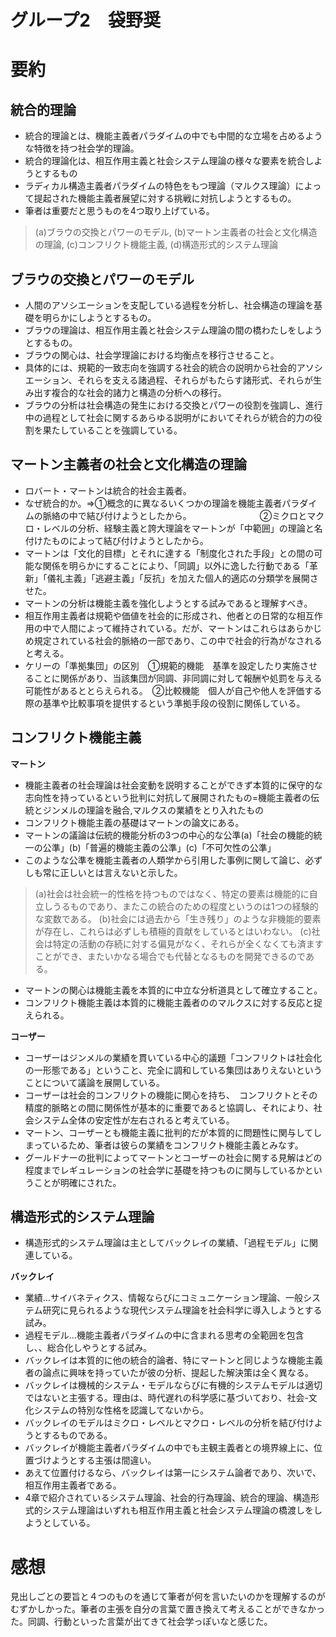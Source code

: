 # グループ2　袋野奨
# 要約
## 統合的理論
* 統合的理論とは、機能主義者パラダイムの中でも中間的な立場を占めるような特徴を持つ社会学的理論。
* 統合的理論化は、相互作用主義と社会システム理論の様々な要素を統合しようとするもの
* ラディカル構造主義者パラダイムの特色をもつ理論（マルクス理論）によって提起された機能主義者展望に対する挑戦に対抗しようとするもの。
* 筆者は重要だと思うものを4つ取り上げている。
> (a)ブラウの交換とパワーのモデル,
> (b)マートン主義者の社会と文化構造の理論,
> (c)コンフリクト機能主義,
> (d)構造形式的システム理論

## ブラウの交換とパワーのモデル
* 人間のアソシエーションを支配している過程を分析し、社会構造の理論を基礎を明らかにしようとするもの。
* ブラウの理論は、相互作用主義と社会システム理論の間の橋わたしをしようとするもの。
* ブラウの関心は、社会学理論における均衡点を移行させること。
* 具体的には、規範的一致志向を強調する社会的統合の説明から社会的アソシエーション、それらを支える諸過程、それらがもたらす諸形式、それらが生み出す複合的な社会的諸力と構造の分析への移行。
* ブラウの分析は社会構造の発生における交換とパワーの役割を強調し、進行中の過程として社会に関するあらゆる説明がにおいてそれらが統合的力の役割を果たしていることを強調している。

## マートン主義者の社会と文化構造の理論
* ロバート・マートンは統合的社会主義者。
* なぜ統合的か。⇒①概念的に異なるいくつかの理論を機能主義者パラダイムの脈絡の中で結び付けようとしたから。　　　　　　　　
②ミクロとマクロ・レベルの分析、経験主義と誇大理論をマートンが「中範囲」の理論と名付けたものによって結び付けようとしたから。
* マートンは「文化的目標」とそれに達する「制度化された手段」との間の可能な関係を明らかにすることにより、「同調」以外に逸した行動である「革新」「儀礼主義」「逃避主義」「反抗」を加えた個人的適応の分類学を展開させた。
* マートンの分析は機能主義を強化しようとする試みであると理解すべき。
* 相互作用主義者は規範や価値を社会的に形成され、他者との日常的な相互作用の中で人間によって維持されている。だが、マートンはこれらはあらかじめ規定されている社会的脈絡の一部であり、この中で社会的行為がなされると考える。
* ケリーの「準拠集団」の区別　①規範的機能　基準を設定したり実施させることに関係があり、当該集団が同調、非同調に対して報酬や処罰を与える可能性があるととらえられる。　②比較機能　個人が自己や他人を評価する際の基準や比較事項を提供するという準拠手段の役割に関係している。

## コンフリクト機能主義
**マートン**
* 機能主義者の社会理論は社会変動を説明することができず本質的に保守的な志向性を持っているという批判に対抗して展開されたもの=機能主義者の伝統とジンメルの理論を融合,マルクスの業績をとり入れたもの
* コンフリクト機能主義の基礎はマートンの論文にある。
* マートンの議論は伝統的機能分析の3つの中心的な公準(a)「社会の機能的統一の公準」(b)「普遍的機能主義の公準」(c)「不可欠性の公準」
* このような公準を機能主義者の人類学から引用した事例に関して論じ、必ずしも常に正しいとは言えないと示した。
> (a)社会は社会統一的性格を持つものではなく、特定の要素は機能的に自立しうるものであり、またこの統合のための程度というのは1つの経験的な変数である。
> (b)社会には過去から「生き残り」のような非機能的要素が存在し、これらは必ずしも積極的貢献をしているとはいわない。
> (c)社会は特定の活動の存続に対する偏見がなく、それらが全くなくても済ますことができ、またいかなる場合でも代替となるものを開発できるのである。
* マートンの関心は機能主義を本質的に中立な分析道具として確立すること。
* コンフリクト機能主義は本質的に機能主義者ののマルクスに対する反応と捉えられる。

**コーザー**
* コーザーはジンメルの業績を貫いている中心的議題「コンフリクトは社会化の一形態である」ということ、完全に調和している集団はありえないということについて議論を展開している。
* コーザーは社会的コンフリクトの機能に関心を持ち、　コンフリクトとその精度的脈略との間に関係性が基本的に重要であると協調し、それにより、社会システム全体の安定性が左右されると考えている。
* マートン、コーザーとも機能主義に批判的だが本質的に問題性に関与してしまっているため、筆者は彼らの業績をコンフリクト機能主義とみなす。
* グールドナーの批判によってマートンとコーザーの社会に関する見解はどの程度までレギュレーションの社会学に基礎を持つものに関与しているかということが明確にされた。


## 構造形式的システム理論
* 構造形式的システム理論は主としてバックレイの業績、「過程モデル」に関連している。

**バックレイ**
* 業績...サイバネティクス、情報ならびにコミュニケーション理論、一般システム研究に見られるような現代システム理論を社会科学に導入しようとする試み。
* 過程モデル...機能主義者パラダイムの中に含まれる思考の全範囲を包含し、、総合化しやうとする試み。
* バックレイは本質的に他の統合的論者、特にマートンと同じような機能主義者の論点に興味を持っていたが彼の分析、提起した解決策は全く異なる。
* バックレイは機械的システム・モデルならびに有機的システムモデルは適切ではないと主張する。理由は、時代遅れの科学感に基づいており、社会-文化システムの特別な性格を認識してないから。
* バックレイのモデルはミクロ・レベルとマクロ・レベルの分析を結び付けようとするものである。
* バックレイが機能主義者パラダイムの中でも主観主義者との境界線上に、位置づけようとする主張は間違い。
* あえて位置付けるなら、バックレイは第一にシステム論者であり、次いで、相互作用主義者である。
* 4章で紹介されているシステム理論、社会的行為理論、統合的理論、構造形式的システム理論はいずれも相互作用主義と社会システム理論の橋渡しをしようとしている。



# 感想
見出しごとの要旨と４つのものを通じて筆者が何を言いたいのかを理解するのがむずかしかった。筆者の主張を自分の言葉で置き換えて考えることができなかった。同調、行動といった言葉が出てきて社会学っぽいなと感じた。
